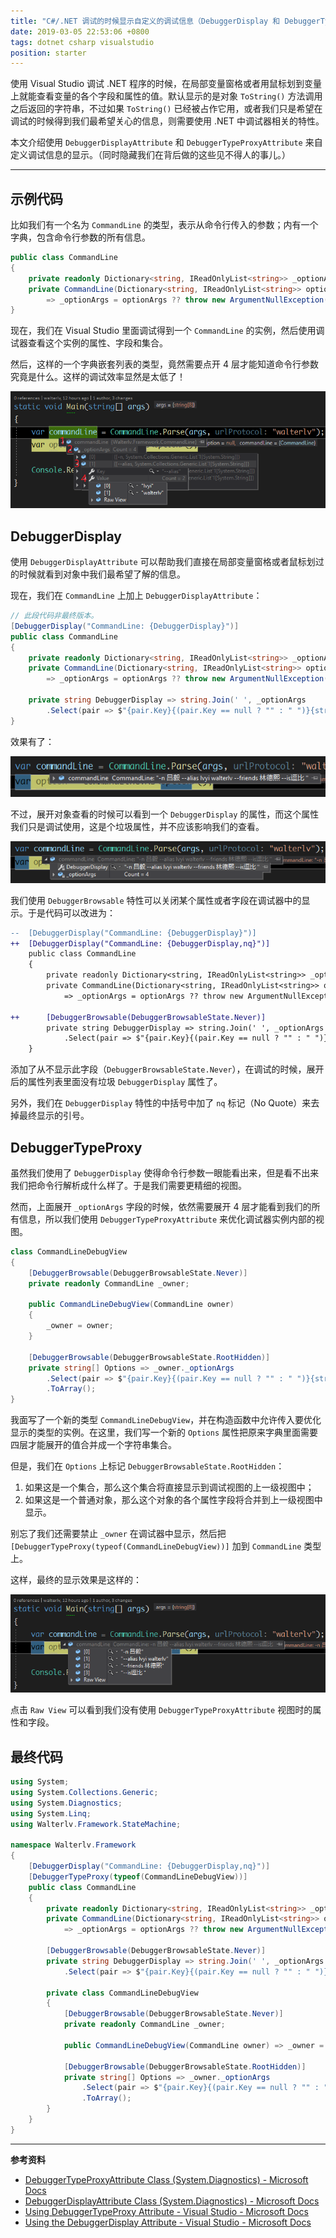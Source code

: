 ```yaml
---
title: "C#/.NET 调试的时候显示自定义的调试信息（DebuggerDisplay 和 DebuggerTypeProxy）"
date: 2019-03-05 22:53:06 +0800
tags: dotnet csharp visualstudio
position: starter
---
```


使用 Visual Studio 调试 .NET 程序的时候，在局部变量窗格或者用鼠标划到变量上就能查看变量的各个字段和属性的值。默认显示的是对象 `ToString()` 方法调用之后返回的字符串，不过如果 `ToString()` 已经被占作它用，或者我们只是希望在调试的时候得到我们最希望关心的信息，则需要使用 .NET 中调试器相关的特性。

本文介绍使用 `DebuggerDisplayAttribute` 和 `DebuggerTypeProxyAttribute` 来自定义调试信息的显示。（同时隐藏我们在背后做的这些见不得人的事儿。）

---

<div id="toc"></div>

## 示例代码

比如我们有一个名为 `CommandLine` 的类型，表示从命令行传入的参数；内有一个字典，包含命令行参数的所有信息。

```csharp
public class CommandLine
{
    private readonly Dictionary<string, IReadOnlyList<string>> _optionArgs;
    private CommandLine(Dictionary<string, IReadOnlyList<string>> optionArgs)
        => _optionArgs = optionArgs ?? throw new ArgumentNullException(nameof(optionArgs));
}
```

现在，我们在 Visual Studio 里面调试得到一个 `CommandLine` 的实例，然后使用调试器查看这个实例的属性、字段和集合。

然后，这样的一个字典嵌套列表的类型，竟然需要点开 4 层才能知道命令行参数究竟是什么。这样的调试效率显然是太低了！

![原生的调试显示](/static/posts/2019-03-05-22-30-28.png)

## DebuggerDisplay

使用 `DebuggerDisplayAttribute` 可以帮助我们直接在局部变量窗格或者鼠标划过的时候就看到对象中我们最希望了解的信息。

现在，我们在 `CommandLine` 上加上 `DebuggerDisplayAttribute`：

```csharp
// 此段代码非最终版本。
[DebuggerDisplay("CommandLine: {DebuggerDisplay}")]
public class CommandLine
{
    private readonly Dictionary<string, IReadOnlyList<string>> _optionArgs;
    private CommandLine(Dictionary<string, IReadOnlyList<string>> optionArgs)
        => _optionArgs = optionArgs ?? throw new ArgumentNullException(nameof(optionArgs));

    private string DebuggerDisplay => string.Join(' ', _optionArgs
        .Select(pair => $"{pair.Key}{(pair.Key == null ? "" : " ")}{string.Join(' ', pair.Value)}"));
}
```

效果有了：

![使用 DebuggerDisplay](/static/posts/2019-03-05-22-36-42.png)

不过，展开对象查看的时候可以看到一个 `DebuggerDisplay` 的属性，而这个属性我们只是调试使用，这是个垃圾属性，并不应该影响我们的查看。

![里面有一个 DebuggerDisplay 垃圾属性](/static/posts/2019-03-05-22-39-20.png)

我们使用 `DebuggerBrowsable` 特性可以关闭某个属性或者字段在调试器中的显示。于是代码可以改进为：

```diff
--  [DebuggerDisplay("CommandLine: {DebuggerDisplay}")]
++  [DebuggerDisplay("CommandLine: {DebuggerDisplay,nq}")]
    public class CommandLine
    {
        private readonly Dictionary<string, IReadOnlyList<string>> _optionArgs;
        private CommandLine(Dictionary<string, IReadOnlyList<string>> optionArgs)
            => _optionArgs = optionArgs ?? throw new ArgumentNullException(nameof(optionArgs));
    
++      [DebuggerBrowsable(DebuggerBrowsableState.Never)]
        private string DebuggerDisplay => string.Join(' ', _optionArgs
            .Select(pair => $"{pair.Key}{(pair.Key == null ? "" : " ")}{string.Join(' ', pair.Value)}"));
    }
```

添加了从不显示此字段（`DebuggerBrowsableState.Never`），在调试的时候，展开后的属性列表里面没有垃圾 `DebuggerDisplay` 属性了。

另外，我们在 `DebuggerDisplay` 特性的中括号中加了 `nq` 标记（No Quote）来去掉最终显示的引号。

## DebuggerTypeProxy

虽然我们使用了 `DebuggerDisplay` 使得命令行参数一眼能看出来，但是看不出来我们把命令行解析成什么样了。于是我们需要更精细的视图。

然而，上面展开 `_optionArgs` 字段的时候，依然需要展开 4 层才能看到我们的所有信息，所以我们使用 `DebuggerTypeProxyAttribute` 来优化调试器实例内部的视图。

```csharp
class CommandLineDebugView
{
    [DebuggerBrowsable(DebuggerBrowsableState.Never)]
    private readonly CommandLine _owner;

    public CommandLineDebugView(CommandLine owner)
    {
        _owner = owner;
    }

    [DebuggerBrowsable(DebuggerBrowsableState.RootHidden)]
    private string[] Options => _owner._optionArgs
        .Select(pair => $"{pair.Key}{(pair.Key == null ? "" : " ")}{string.Join(' ', pair.Value)}")
        .ToArray();
}
```

我面写了一个新的类型 `CommandLineDebugView`，并在构造函数中允许传入要优化显示的类型的实例。在这里，我们写一个新的 `Options` 属性把原来字典里面需要四层才能展开的值合并成一个字符串集合。

但是，我们在 `Options` 上标记 `DebuggerBrowsableState.RootHidden`：

1. 如果这是一个集合，那么这个集合将直接显示到调试视图的上一级视图中；
1. 如果这是一个普通对象，那么这个对象的各个属性字段将合并到上一级视图中显示。

别忘了我们还需要禁止 `_owner` 在调试器中显示，然后把 `[DebuggerTypeProxy(typeof(CommandLineDebugView))]` 加到 `CommandLine` 类型上。

这样，最终的显示效果是这样的：

![使用 DebuggerTypeProxy](/static/posts/2019-03-05-22-51-26.png)

点击 `Raw View` 可以看到我们没有使用 `DebuggerTypeProxyAttribute` 视图时的属性和字段。

## 最终代码

```csharp
using System;
using System.Collections.Generic;
using System.Diagnostics;
using System.Linq;
using Walterlv.Framework.StateMachine;

namespace Walterlv.Framework
{
    [DebuggerDisplay("CommandLine: {DebuggerDisplay,nq}")]
    [DebuggerTypeProxy(typeof(CommandLineDebugView))]
    public class CommandLine
    {
        private readonly Dictionary<string, IReadOnlyList<string>> _optionArgs;
        private CommandLine(Dictionary<string, IReadOnlyList<string>> optionArgs)
            => _optionArgs = optionArgs ?? throw new ArgumentNullException(nameof(optionArgs));

        [DebuggerBrowsable(DebuggerBrowsableState.Never)]
        private string DebuggerDisplay => string.Join(' ', _optionArgs
            .Select(pair => $"{pair.Key}{(pair.Key == null ? "" : " ")}{string.Join(' ', pair.Value)}"));

        private class CommandLineDebugView
        {
            [DebuggerBrowsable(DebuggerBrowsableState.Never)]
            private readonly CommandLine _owner;

            public CommandLineDebugView(CommandLine owner) => _owner = owner;

            [DebuggerBrowsable(DebuggerBrowsableState.RootHidden)]
            private string[] Options => _owner._optionArgs
                .Select(pair => $"{pair.Key}{(pair.Key == null ? "" : " ")}{string.Join(' ', pair.Value)}")
                .ToArray();
        }
    }
}
```

---

**参考资料**

- [DebuggerTypeProxyAttribute Class (System.Diagnostics) - Microsoft Docs](https://docs.microsoft.com/en-us/dotnet/api/system.diagnostics.debuggertypeproxyattribute)
- [DebuggerDisplayAttribute Class (System.Diagnostics) - Microsoft Docs](https://docs.microsoft.com/en-us/dotnet/api/system.diagnostics.debuggerdisplayattribute)
- [Using DebuggerTypeProxy Attribute - Visual Studio - Microsoft Docs](https://docs.microsoft.com/en-us/visualstudio/debugger/using-debuggertypeproxy-attribute)
- [Using the DebuggerDisplay Attribute - Visual Studio - Microsoft Docs](https://docs.microsoft.com/en-us/visualstudio/debugger/using-the-debuggerdisplay-attribute)
